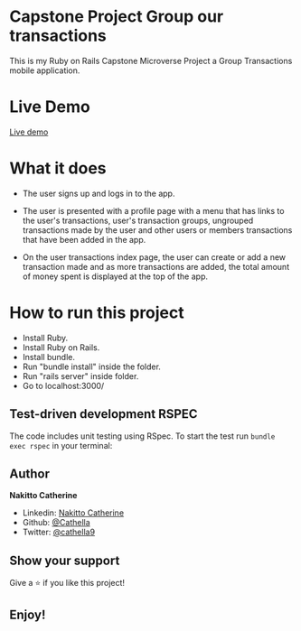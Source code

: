 # Capstone Project Group our transactions

This is my Ruby on Rails Capstone Microverse Project a Group Transactions mobile application.


# Live Demo

[Live demo]()

# What it does

- The user signs up and logs in to the app.

- The user is presented with a profile page with a menu that has links to the user's transactions, user's transaction groups, ungrouped transactions made by the user and other users or members transactions that have been added in the app.

- On the user transactions index page, the user can create or add a new transaction made and as more transactions are added, the total amount of money spent is displayed at the top of the app.

# How to run this project

- Install Ruby.
- Install Ruby on Rails.
- Install bundle.
- Run "bundle install" inside the folder.
- Run "rails server" inside folder.
- Go to localhost:3000/


## Test-driven development RSPEC

The code includes unit testing using RSpec. To start the test run `bundle exec rspec` in your terminal:

## Author

**Nakitto Catherine**
- Linkedin: [Nakitto Catherine](https://www.linkedin.com/in/nakitt-catherine2020)
- Github: [@Cathella](https://github.com/Cathella)
- Twitter: [@cathella9](https://twitter.com/cathella9)


## Show your support

Give a ⭐️ if you like this project!

## Enjoy!
